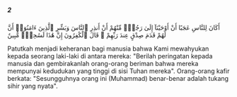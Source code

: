 ##### 2

<span class="ayah">أَكَانَ لِلنَّاسِ عَجَبًا أَنْ أَوْحَيْنَآ إِلَىٰ رَجُلٍۢ مِّنْهُمْ أَنْ أَنذِرِ ٱلنَّاسَ وَبَشِّرِ ٱلَّذِينَ ءَامَنُوٓا۟ أَنَّ لَهُمْ قَدَمَ صِدْقٍ عِندَ رَبِّهِمْ ۗ قَالَ ٱلْكَٰفِرُونَ إِنَّ هَٰذَا لَسَٰحِرٌۭ مُّبِينٌ</span>

<span class="ayah_translation">Patutkah menjadi keheranan bagi manusia bahwa Kami mewahyukan kepada seorang laki-laki di antara mereka: "Berilah peringatan kepada manusia dan gembirakanlah orang-orang beriman bahwa mereka mempunyai kedudukan yang tinggi di sisi Tuhan mereka". Orang-orang kafir berkata: "Sesungguhnya orang ini (Muhammad) benar-benar adalah tukang sihir yang nyata".</span>
